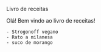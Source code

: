 Livro de receitas

Olá! Bem vindo ao livro de receitas!

	- Strogonoff vegano
	- Rato a milanesa
	- suco de morango